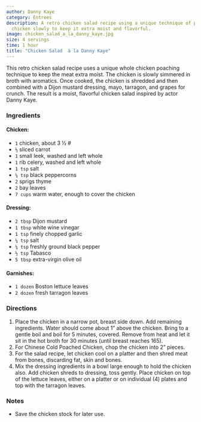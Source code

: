 ```yaml
---
author: Danny Kaye
category: Entrees
description: A retro chicken salad recipe using a unique technique of poaching a whole
  chicken slowly to keep it extra moist and flavorful.
image: chicken_salad_a_la_danny_kaye.jpg
size: 4 servings
time: 1 hour
title: "Chicken Salad  à la Danny Kaye"
---
```


This retro chicken salad recipe uses a unique whole chicken poaching technique to keep the meat extra moist. The chicken is slowly simmered in broth with aromatics. Once cooked, the chicken is shredded and then combined with a Dijon mustard dressing, mayo, tarragon, and grapes for crunch. The result is a moist, flavorful chicken salad inspired by actor Danny Kaye.

### Ingredients

#### Chicken:

* `1` chicken, about 3 ½ #
* `½` sliced carrot
* `1` small leek, washed and left whole
* `1` rib celery, washed and left whole
* `1 tsp` salt
* `¼ tsp` black peppercorns
* `2` sprigs thyme
* `2` bay leaves
* `7 cups` warm water, enough to cover the chicken

#### Dressing:

* `2 tbsp` Dijon mustard
* `1 tbsp` white wine vinegar
* `1 tsp` finely chopped garlic
* `¼ tsp` salt
* `¼ tsp` freshly ground black pepper
* `½ tsp` Tabasco
* `5 tbsp` extra-virgin olive oil

#### Garnishes:

* `1 dozen` Boston lettuce leaves
* `2 dozen` fresh tarragon leaves

### Directions

1. Place the chicken in a narrow pot, breast side down. Add remaining ingredients. Water should come about 1” above the chicken. Bring to a gentle boil and boil for 5 minutes, covered. Remove from heat and let it sit in the hot broth for 30 minutes (until breast reaches 165).
2. For Chinese Cold Poached Chicken, chop the chicken into 2” pieces.
3. For the salad recipe, let chicken cool on a platter and then shred meat from bones, discarding fat, skin and bones.
4. Mix the dressing ingredients in a bowl large enough to hold the chicken also. Add chicken shreds to dressing, toss gently. Place chicken on top of the lettuce leaves, either on a platter or on individual (4) plates and top with the tarragon leaves.

### Notes

- Save the chicken stock for later use.